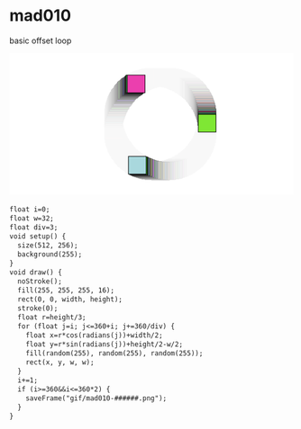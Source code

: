 # mad010
basic offset loop

![mad010](https://github.com/nicolasbaez/mad010/blob/master/mad010.gif)

```processing
float i=0;
float w=32;
float div=3;
void setup() {
  size(512, 256);
  background(255);
}
void draw() {
  noStroke();
  fill(255, 255, 255, 16);
  rect(0, 0, width, height);
  stroke(0);
  float r=height/3;
  for (float j=i; j<=360+i; j+=360/div) {
    float x=r*cos(radians(j))+width/2;
    float y=r*sin(radians(j))+height/2-w/2;
    fill(random(255), random(255), random(255));
    rect(x, y, w, w);
  }
  i+=1;
  if (i>=360&&i<=360*2) {
    saveFrame("gif/mad010-######.png");
  }
}
```
